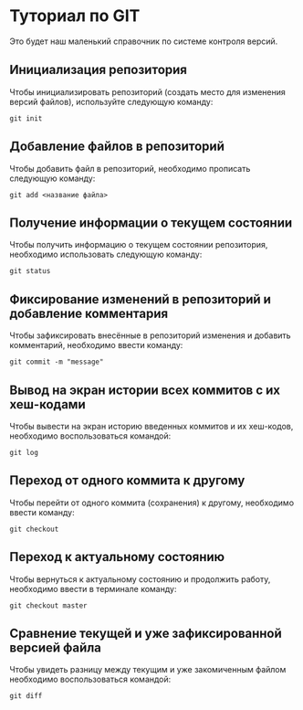 # Туториал по GIT
Это будет наш маленький справочник по системе контроля версий.

## Инициализация репозитория

Чтобы инициализировать репозиторий (создать место для изменения версий файлов), используйте следующую команду:

```
git init
```
## Добавление файлов в репозиторий

Чтобы добавить файл в репозиторий, необходимо прописать следующую команду:
```
git add <название файла>
```

## Получение информации о текущем состоянии

Чтобы получить информацию о текущем состоянии репозитория, необходимо использовать следующую команду:

```
git status
```

## Фиксирование изменений в репозиторий и добавление комментария

Чтобы зафиксировать внесённые в репозиторий изменения и добавить комментарий, необходимо ввести команду:

```
git commit -m "message"
```

## Вывод на экран истории всех коммитов с их хеш-кодами

Чтобы вывести на экран историю введенных коммитов и их хеш-кодов, необходимо воспользоваться командой:

```
git log
```

## Переход от одного коммита к другому

Чтобы перейти от одного коммита (сохранения) к другому, необходимо ввести команду:

```
git checkout
```

## Переход к актуальному состоянию

Чтобы вернуться к актуальному состоянию и продолжить работу, необходимо ввести в терминале команду:

```
git checkout master
```

## Сравнение текущей и уже зафиксированной версией файла

Чтобы увидеть разницу между текущим и уже закомиченным файлом необходимо воспользоваться командой:

```
git diff
```

